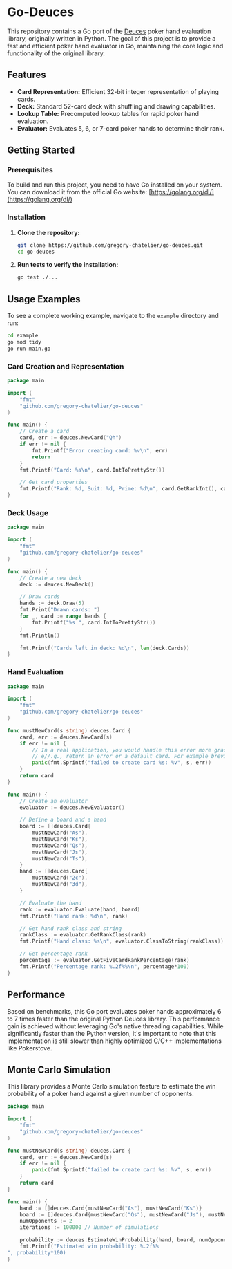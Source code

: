 # Go-Deuces

This repository contains a Go port of the [Deuces](https://github.com/worldveil/deuces) poker hand evaluation library, originally written in Python. The goal of this project is to provide a fast and efficient poker hand evaluator in Go, maintaining the core logic and functionality of the original library.

## Features

- **Card Representation:** Efficient 32-bit integer representation of playing cards.
- **Deck:** Standard 52-card deck with shuffling and drawing capabilities.
- **Lookup Table:** Precomputed lookup tables for rapid poker hand evaluation.
- **Evaluator:** Evaluates 5, 6, or 7-card poker hands to determine their rank.

## Getting Started

### Prerequisites

To build and run this project, you need to have Go installed on your system. You can download it from the official Go website: [https://golang.org/dl/](https://golang.org/dl/)

### Installation

1.  **Clone the repository:**

    ```bash
    git clone https://github.com/gregory-chatelier/go-deuces.git
    cd go-deuces
    ```

2.  **Run tests to verify the installation:**

    ```bash
    go test ./...
    ```


## Usage Examples

To see a complete working example, navigate to the `example` directory and run:

```bash
cd example
go mod tidy
go run main.go
```

### Card Creation and Representation

```go
package main

import (
	"fmt"
	"github.com/gregory-chatelier/go-deuces"
)

func main() {
	// Create a card
	card, err := deuces.NewCard("Qh")
	if err != nil {
		fmt.Printf("Error creating card: %v\n", err)
		return
	}
	fmt.Printf("Card: %s\n", card.IntToPrettyStr())

	// Get card properties
	fmt.Printf("Rank: %d, Suit: %d, Prime: %d\n", card.GetRankInt(), card.GetSuitInt(), card.GetPrime())
}
```

### Deck Usage

```go
package main

import (
	"fmt"
	"github.com/gregory-chatelier/go-deuces"
)

func main() {
	// Create a new deck
	deck := deuces.NewDeck()

	// Draw cards
	hands := deck.Draw(5)
	fmt.Print("Drawn cards: ")
	for _, card := range hands {
		fmt.Printf("%s ", card.IntToPrettyStr())
	}
	fmt.Println()

	fmt.Printf("Cards left in deck: %d\n", len(deck.Cards))
}
```

### Hand Evaluation

```go
package main

import (
	"fmt"
	"github.com/gregory-chatelier/go-deuces"
)

func mustNewCard(s string) deuces.Card {
	card, err := deuces.NewCard(s)
	if err != nil {
		// In a real application, you would handle this error more gracefully,
		// e//.g., return an error or a default card. For example brevity, we panic.
		panic(fmt.Sprintf("failed to create card %s: %v", s, err))
	}
	return card
}

func main() {
	// Create an evaluator
	evaluator := deuces.NewEvaluator()

	// Define a board and a hand
	board := []deuces.Card{
		mustNewCard("As"),
		mustNewCard("Ks"),
		mustNewCard("Qs"),
		mustNewCard("Js"),
		mustNewCard("Ts"),
	}
	hand := []deuces.Card{
		mustNewCard("2c"),
		mustNewCard("3d"),
	}

	// Evaluate the hand
	rank := evaluator.Evaluate(hand, board)
	fmt.Printf("Hand rank: %d\n", rank)

	// Get hand rank class and string
	rankClass := evaluator.GetRankClass(rank)
	fmt.Printf("Hand class: %s\n", evaluator.ClassToString(rankClass))

	// Get percentage rank
	percentage := evaluator.GetFiveCardRankPercentage(rank)
	fmt.Printf("Percentage rank: %.2f%%\n", percentage*100)
}
```

## Performance

Based on benchmarks, this Go port evaluates poker hands approximately 6 to 7 times faster than the original Python Deuces library. This performance gain is achieved without leveraging Go's native threading capabilities. While significantly faster than the Python version, it's important to note that this implementation is still slower than highly optimized C/C++ implementations like Pokerstove.

## Monte Carlo Simulation

This library provides a Monte Carlo simulation feature to estimate the win probability of a poker hand against a given number of opponents.

```go
package main

import (
	"fmt"
	"github.com/gregory-chatelier/go-deuces"
)

func mustNewCard(s string) deuces.Card {
	card, err := deuces.NewCard(s)
	if err != nil {
		panic(fmt.Sprintf("failed to create card %s: %v", s, err))
	}
	return card
}

func main() {
	hand := []deuces.Card{mustNewCard("As"), mustNewCard("Ks")}
	board := []deuces.Card{mustNewCard("Qs"), mustNewCard("Js"), mustNewCard("Ts")}
	numOpponents := 2
	iterations := 100000 // Number of simulations

	probability := deuces.EstimateWinProbability(hand, board, numOpponents, iterations)
	fmt.Printf("Estimated win probability: %.2f%%
", probability*100)
}
```